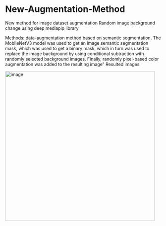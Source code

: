 # New-Augmentation-Method
New method for image dataset augmentation 
Random image background change using deep mediapip library

Methods:
data-augmentation method based on semantic segmentation. The MobileNetV3 model was used to get an image semantic segmentation mask, which was used to get a binary mask, which in turn was used to replace the image background by using conditional subtraction with randomly selected background images. Finally, randomly pixel-based color augmentation was added to the resulting image"
Resulted images


<img width="482" alt="image" src="https://github.com/user-attachments/assets/a554bd92-2ff4-4e5a-99db-d45f3bf20c22" />

